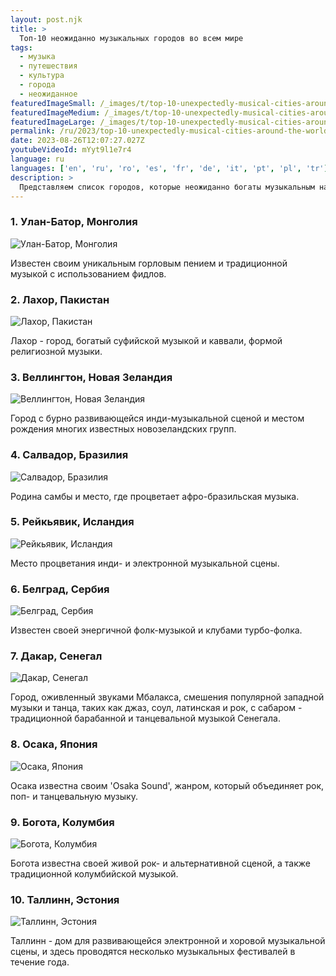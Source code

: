 ```yaml
---
layout: post.njk
title: >
  Топ-10 неожиданно музыкальных городов во всем мире
tags:
  - музыка
  - путешествия
  - культура
  - города
  - неожиданное
featuredImageSmall: /_images/t/top-10-unexpectedly-musical-cities-around-the-world-cover-ru-small.webp
featuredImageMedium: /_images/t/top-10-unexpectedly-musical-cities-around-the-world-cover-ru-medium.webp
featuredImageLarge: /_images/t/top-10-unexpectedly-musical-cities-around-the-world-cover-ru-large.webp
permalink: /ru/2023/top-10-unexpectedly-musical-cities-around-the-world.html
date: 2023-08-26T12:07:27.027Z
youtubeVideoId: mYyt9l1e7r4
language: ru
languages: ['en', 'ru', 'ro', 'es', 'fr', 'de', 'it', 'pt', 'pl', 'tr']
description: >
  Представляем список городов, которые неожиданно богаты музыкальным наследием и живостью. Эти места могут не быть первыми, которые приходят в голову, когда думаешь о музыке, но они определенно заслуживают признания за свой уникальный вклад в мир музыки.
---
```


### 1. Улан-Батор, Монголия

![Улан-Батор, Монголия](/_images/0/0552cd9d628f205f4b2d759b81fae659-medium.webp)

Известен своим уникальным горловым пением и традиционной музыкой с использованием фидлов.

### 2. Лахор, Пакистан

![Лахор, Пакистан](/_images/8/8427c6827748706bc721629ed662b262-medium.webp)

Лахор - город, богатый суфийской музыкой и каввали, формой религиозной музыки.

### 3. Веллингтон, Новая Зеландия

![Веллингтон, Новая Зеландия](/_images/6/6dd5ecbc64f50de40a39875fe619e8b8-medium.webp)

Город с бурно развивающейся инди-музыкальной сценой и местом рождения многих известных новозеландских групп.

### 4. Салвадор, Бразилия

![Салвадор, Бразилия](/_images/0/07c3e5ac3c35e6f567997625856c9374-medium.webp)

Родина самбы и место, где процветает афро-бразильская музыка.

### 5. Рейкьявик, Исландия

![Рейкьявик, Исландия](/_images/8/86c5b33e19b340a39699249512c779d8-medium.webp)

Место процветания инди- и электронной музыкальной сцены.

### 6. Белград, Сербия

![Белград, Сербия](/_images/b/bbcc6941b3351ba824ca2df1476ba218-medium.webp)

Известен своей энергичной фолк-музыкой и клубами турбо-фолка.

### 7. Дакар, Сенегал

![Дакар, Сенегал](/_images/1/1d9b2344c2cc7cb4cc3cee6b367f33a3-medium.webp)

Город, оживленный звуками Мбалакса, смешения популярной западной музыки и танца, таких как джаз, соул, латинская и рок, с сабаром - традиционной барабанной и танцевальной музыкой Сенегала.

### 8. Осака, Япония

![Осака, Япония](/_images/2/2fa77810457d8f469311dc3bfb10f254-medium.webp)

Осака известна своим 'Osaka Sound', жанром, который объединяет рок, поп- и танцевальную музыку.

### 9. Богота, Колумбия

![Богота, Колумбия](/_images/3/32d51481ce80ce2c6487eb4d21df6138-medium.webp)

Богота известна своей живой рок- и альтернативной сценой, а также традиционной колумбийской музыкой.

### 10. Таллинн, Эстония

![Таллинн, Эстония](/_images/1/1b48d6c160c60d9b0855ed80218028c1-medium.webp)

Таллинн - дом для развивающейся электронной и хоровой музыкальной сцены, и здесь проводятся несколько музыкальных фестивалей в течение года.

